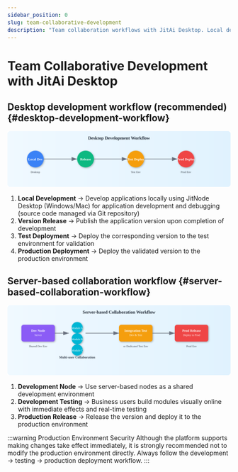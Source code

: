 ```yaml
---
sidebar_position: 0
slug: team-collaborative-development
description: "Team collaboration workflows with JitAi Desktop. Local development, version release, test deployment, and production deployment strategies."
---
```


# Team Collaborative Development with JitAi Desktop

## Desktop development workflow (recommended) {#desktop-development-workflow}

![Desktop Development Workflow](./img/desktop-dev-flow.svg "Desktop Development Workflow")

1. **Local Development** → Develop applications locally using JitNode Desktop (Windows/Mac) for application development and debugging (source code managed via Git repository)
2. **Version Release** → Publish the application version upon completion of development
3. **Test Deployment** → Deploy the corresponding version to the test environment for validation
4. **Production Deployment** → Deploy the validated version to the production environment

## Server-based collaboration workflow {#server-based-collaboration-workflow}

![Server-based Collaboration Workflow](./img/server-collab-flow.svg "Server-based Collaboration Workflow")

1. **Development Node** → Use server-based nodes as a shared development environment
2. **Development Testing** → Business users build modules visually online with immediate effects and real-time testing
3. **Production Release** → Release the version and deploy it to the production environment

:::warning Production Environment Security
Although the platform supports making changes take effect immediately, it is strongly recommended not to modify the production environment directly. Always follow the development → testing → production deployment workflow.
:::
